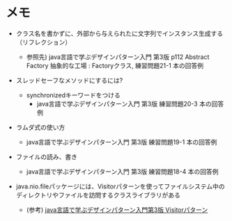 # メモ

* クラス名を書かずに、外部から与えられたに文字列でインスタンス生成する（リフレクション）
  * 参照先) java言語で学ぶデザインパターン入門 第3版 p112 Abstract Factory 抽象的な工場 : Factoryクラス, 練習問題21-1 本の回答例

* スレッドセーフなメソッドにするには?
  * synchronizedキーワードをつける
    * java言語で学ぶデザインパターン入門 第3版 練習問題20-3 本の回答例

* ラムダ式の使い方
  * java言語で学ぶデザインパターン入門 第3版 練習問題19-1 本の回答例

* ファイルの読み、書き
  * java言語で学ぶデザインパターン入門 第3版 練習問題18-4 本の回答例

* java.nio.fileパッケージには、Visitorパターンを使ってファイルシステム中のディレクトリやファイルを訪問するクラスライブラリがある
  *  (参考) [java言語で学ぶデザインパターン入門第3版 Visitorパターン](https://github.com/grace2riku/design_patterns_java_copy/blob/main/ch_13_Visitor/Exercises/13_3/13_3.md)
